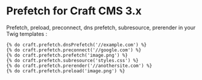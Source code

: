 # Prefetch for Craft CMS 3.x

Prefetch, preload, preconnect, dns prefetch, subresource, prerender in your Twig templates :

`{% do craft.prefetch.dnsPrefetch('//example.com') %}`  
`{% do craft.prefetch.preconnect('//google.com') %}`  
`{% do craft.prefetch.prefetch('image.png') %}`  
`{% do craft.prefetch.subresource('styles.css') %}`  
`{% do craft.prefetch.prerender('//anothersite.com') %}`  
`{% do craft.prefetch.preload('image.png') %}`  